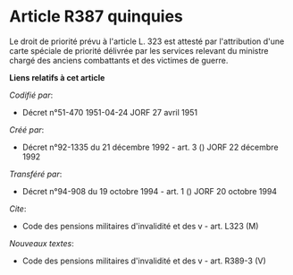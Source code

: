# Article R387 quinquies

Le droit de priorité prévu à l'article L. 323 est attesté par l'attribution d'une carte spéciale de priorité délivrée par les
services relevant du ministre chargé des anciens combattants et des victimes de guerre.

**Liens relatifs à cet article**

_Codifié par_:

  - Décret n°51-470 1951-04-24 JORF 27 avril 1951

_Créé par_:

  - Décret n°92-1335 du 21 décembre 1992 - art. 3 () JORF 22 décembre 1992

_Transféré par_:

  - Décret n°94-908 du 19 octobre 1994 - art. 1 () JORF 20 octobre 1994

_Cite_:

  - Code des pensions militaires d'invalidité et des v - art. L323 (M)

_Nouveaux textes_:

  - Code des pensions militaires d'invalidité et des v - art. R389-3 (V)
